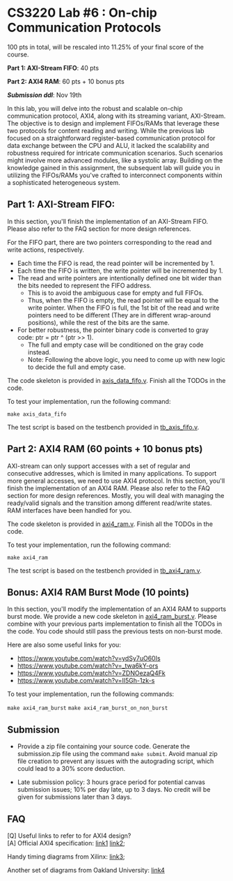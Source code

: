 # CS3220 Lab #6 : On-chip Communication Protocols

100 pts in total, will be rescaled into 11.25% of your final score of the course.  

**Part 1: AXI-Stream FIFO**: 40 pts

**Part 2: AXI4 RAM**: 60 pts + 10 bonus pts

***Submission ddl***: Nov 19th

In this lab, you will delve into the robust and scalable on-chip communication protocol, AXI4, along with its streaming variant, AXI-Stream. The objective is to design and implement FIFOs/RAMs that leverage these two protocols for content reading and writing. While the previous lab focused on a straightforward register-based communication protocol for data exchange between the CPU and ALU, it lacked the scalability and robustness required for intricate communication scenarios. Such scenarios might involve more advanced modules, like a systolic array. Building on the knowledge gained in this assignment, the subsequent lab will guide you in utilizing the FIFOs/RAMs you've crafted to interconnect components within a sophisticated heterogeneous system.

## Part 1: AXI-Stream FIFO: 

In this section, you'll finish the implementation of an AXI-Stream FIFO. Please also refer to the FAQ section for more design references.

For the FIFO part, there are two pointers corresponding to the read and write actions, respectively.
* Each time the FIFO is read, the read pointer will be incremented by 1.
* Each time the FIFO is written, the write pointer will be incremented by 1.
* The read and write pointers are intentionally defined one bit wider than the bits needed to represent the FIFO address. 
    * This is to avoid the ambiguous case for empty and full FIFOs.
    * Thus, when the FIFO is empty, the read pointer will be equal to the write pointer. When the FIFO is full, the 1st bit of the read and write pointers need to be different (They are in different wrap-around positions), while the rest of the bits are the same.
* For better robustness, the pointer binary code is converted to gray code: ptr = ptr ^ (ptr >> 1).
    * The full and empty case will be conditioned on the gray code instead.
    * Note: Following the above logic, you need to come up with new logic to decide the full and empty case.

The code skeleton is provided in [axis_data_fifo.v](axis_data_fifo.v). Finish all the TODOs in the code.

To test your implementation, run the following command:

```make axis_data_fifo```

The test script is based on the testbench provided in [tb_axis_fifo.v](tb_axis_fifo.v).







## Part 2: AXI4 RAM (60 points + 10 bonus pts)
AXI-stream can only support accesses with a set of regular and consecutive addresses, which is limited in many applications. 
To support more general accesses, we need to use AXI4 protocol.
In this section, you'll finish the implementation of an AXI4 RAM. Please also refer to the FAQ section for more design references.
Mostly, you will deal with managing the ready/valid signals and the transition among different read/write states. RAM interfaces have been handled for you.

The code skeleton is provided in [axi4_ram.v](axi4_ram.v). Finish all the TODOs in the code.

To test your implementation, run the following command:

```make axi4_ram```

The test script is based on the testbench provided in [tb_axi4_ram.v](tb_axi4_ram.v).


## Bonus: AXI4 RAM Burst Mode (10 points)
In this section, you'll modify the implementation of an AXI4 RAM to supports burst mode. We provide a new code skeleton in [axi4_ram_burst.v](axi4_ram_burst.v). Please combine with your previous parts implementation to finish all the TODOs in the code. You code should still pass the previous tests on non-burst mode.


Here are also some useful links for you:
+ https://www.youtube.com/watch?v=ydSy7uO60Is
+ https://www.youtube.com/watch?v=_twa6kY-ors 
+ https://www.youtube.com/watch?v=ZDNOezaQ4Fk 
+ https://www.youtube.com/watch?v=lI5Gh-1zk-s 

To test your implementation, run the following commands:

```make axi4_ram_burst```
```make axi4_ram_burst_on_non_burst```

## Submission

+ Provide a zip file containing your source code. Generate the submission.zip file using the command `make submit`. Avoid manual zip file creation to prevent any issues with the autograding script, which could lead to a 30% score deduction.
* Late submission policy: 3 hours grace period for potential canvas submission issues; 10% per day late, up to 3 days. No credit will be given for submissions later than 3 days.



## FAQ 
[Q] Useful links to refer to for AXI4 design?\
[A] Official AXI4 specification: [link1](https://developer.arm.com/documentation/ihi0022/g/) [link2](https://documentation-service.arm.com/static/642583d7314e245d086bc8c9?token=); 

Handy timing diagrams from Xilinx: [link3](https://docs.google.com/presentation/d/1fUulgpJMmuZ_iGeoqGIIaTosDAveB6BM/edit?usp=sharing&ouid=103731133449796992574&rtpof=true&sd=true); 

Another set of diagrams from Oakland University: [link4](https://www.secs.oakland.edu/~llamocca/Courses/ECE495/Notes%20-%20Unit%205.pdf) 


